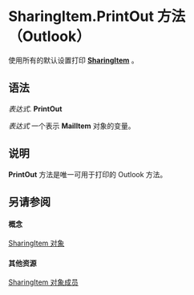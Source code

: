 
# SharingItem.PrintOut 方法 （Outlook）

使用所有的默认设置打印  **[SharingItem](63dd3451-44f3-7cc4-c6e2-7dad5835a7d2.md)** 。


## 语法

 _表达式_. **PrintOut**

 _表达式_ 一个表示 **MailItem** 对象的变量。


## 说明

 **PrintOut** 方法是唯一可用于打印的 Outlook 方法。


## 另请参阅


#### 概念


[SharingItem 对象](63dd3451-44f3-7cc4-c6e2-7dad5835a7d2.md)
#### 其他资源


[SharingItem 对象成员](719ad60e-2242-2c54-778f-006b61690389.md)